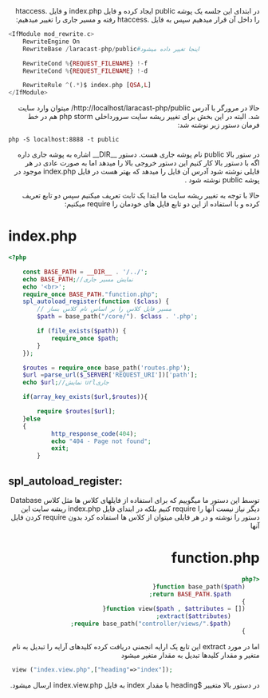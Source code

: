 <div dir="rtl">
در ابتدای این جلسه یک پوشه public  ایجاد کرده و فایل index.php و فایل .htaccess را داخل آن قرار میدهیم سپس به فایل .htaccess رفته و مسیر جاری را تغییر میدهیم:

<div dir="ltr">

```php
<IfModule mod_rewrite.c>
    RewriteEngine On
    RewriteBase /laracast-php/public#اینجا تغییر داده میشود

    RewriteCond %{REQUEST_FILENAME} !-f
    RewriteCond %{REQUEST_FILENAME} !-d

    RewriteRule ^(.*)$ index.php [QSA,L]
</IfModule>
```
<div dir="rtl">
حالا در مرورگر با آدرس  http://localhost/laracast-php/public/ میتوان وارد سایت شد.
البته در این بخش برای تغییر ریشه سایت سرورداخلی php storm هم در خط فرمان دستور زیر نوشته شد:
<div dir="ltr">

```
php -S localhost:8888 -t public
```
<div dir="rtl">
در ستور بالا public نام پوشه جاری هست.
دستور __DIR__ اشاره به پوشه جاری داره اگه با دستور بالا کار کنیم این دستور خروجی بالا را میدهد اما به صورت عادی در هر فایلی نوشته شود آدرس آن فایل را میدهد که بهتر هست در فایل index.php موجود در پوشه public نوشته شود .

حالا با توجه به تغییر ریشه سایت ما ابتدا یک ثابت تعریف میکنیم سپس دو تابع تعریف کرده و با استفاده از این دو تابع فایل های خودمان را require میکنیم:
<div dir="ltr">

# index.php

```php
<?php

    const BASE_PATH = __DIR__ . '/../';
    echo BASE_PATH;//نمایش مسیر جاری
    echo '<br>';
    require_once BASE_PATH."function.php";
    spl_autoload_register(function ($class) {
        // مسیر فایل کلاس را بر اساس نام کلاس بساز
        $path = base_path("/core/"). $class . '.php';

        if (file_exists($path)) {
            require_once $path;
        }
    });

    $routes = require_once base_path('routes.php');
    $url =parse_url($_SERVER['REQUEST_URI'])['path'];
    echo $url;//نمایش urlجاری

    if(array_key_exists($url,$routes)){

        require $routes[$url];
    }else
    {
            http_response_code(404);
            echo "404 - Page not found";
            exit;
        }

```
## spl_autoload_register:

<div dir="rtl">
توسط این دستور ما میگوییم که برای استفاده از فایلهای کلاس ها مثل کلاس Database دیگر نیاز نیست آنها را require کنیم بلکه در ابتدای فایل index.php ریشه سایت این دستور را نوشته و در هر فایلی میتوان از کلاس ها استفاده کرد بدون require کردن فایل آنها

# function.php

```php
<?php
    function base_path($path){
        return BASE_PATH.$path;
    }
    function view($path , $attributes = []){
        extract($attributes);
        require base_path("controller/views/".$path);
    }
```
<div dir="rtl">
اما در مورد extract  این تابع یک ارایه انجمنی دریافت کرده کلیدهای آرایه را تبدیل به نام متغیر و مقدار کلیدها تبدیل به مقدار متغیر میشود 
<div dir="ltr">

```php
 view ("index.view.php",["heading"=>"index"]);
```
<div dir="rtl">
در دستور بالا متغییر $heading با مقدار index به فایل index.view.php ارسال میشود.